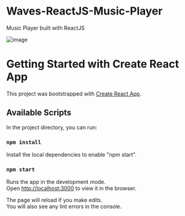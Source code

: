 # Waves-ReactJS-Music-Player

Music Player built with ReactJS

![image](https://user-images.githubusercontent.com/80433203/142877599-75f81414-291a-4b8b-8bf2-4c7dec3be247.png)

# Getting Started with Create React App

This project was bootstrapped with [Create React App](https://github.com/facebook/create-react-app).

## Available Scripts

In the project directory, you can run:

### `npm install`

Install the local dependencies to enable "npm start".

### `npm start`

Runs the app in the development mode.\
Open [http://localhost:3000](http://localhost:3000) to view it in the browser.

The page will reload if you make edits.\
You will also see any lint errors in the console.

